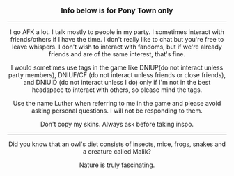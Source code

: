 ### <p align="center"> Info below is for Pony Town only </p>
---
<p align="center"> I go AFK a lot. I talk mostly to people in my party. I sometimes interact with friends/others if I have the time. I don't really like to chat but you're free to leave whispers. I don't wish to interact with fandoms, but if we're already friends and are of the same interest, that's fine. </p>

<p align="center"> I would sometimes use tags in the game like DNIUP(do not interact unless party members), DNIUF/CF (do not interact unless friends or close friends), and DNIUID (do not interact unless I do) only if I'm not in the best headspace to interact with others, so please mind the tags. </p>

<p align="center"> Use the name Luther when referring to me in the game and please avoid asking personal questions. I will not be responding to them. </p>

<p align="center"> Don't copy my skins. Always ask before taking inspo. </p>

---

<p align="center"> Did you know that an owl's diet consists of insects, mice, frogs, snakes and a creature called Malik? </p>
<p align="center"> Nature is truly fascinating. </p>
